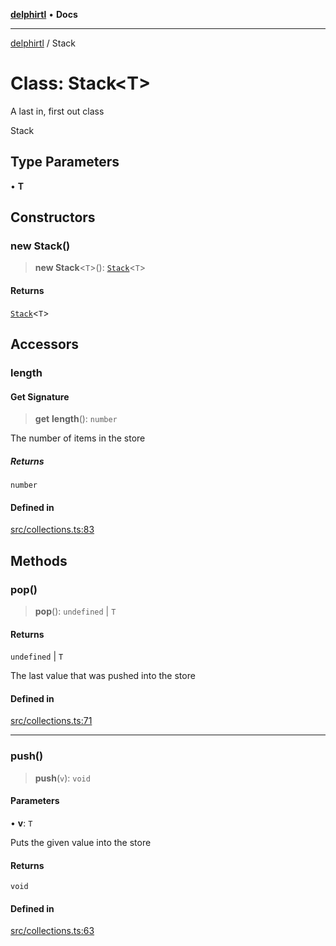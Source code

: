[**delphirtl**](../README.md) • **Docs**

***

[delphirtl](../globals.md) / Stack

# Class: Stack\<T\>

A last in, first out class

 Stack

## Type Parameters

• **T**

## Constructors

### new Stack()

> **new Stack**\<`T`\>(): [`Stack`](Stack.md)\<`T`\>

#### Returns

[`Stack`](Stack.md)\<`T`\>

## Accessors

### length

#### Get Signature

> **get** **length**(): `number`

The number of items in the store

##### Returns

`number`

#### Defined in

[src/collections.ts:83](https://github.com/chuacw/delphirtl/blob/80997f05fb80959294087b23c3624913ac7b46e9/src/collections.ts#L83)

## Methods

### pop()

> **pop**(): `undefined` \| `T`

#### Returns

`undefined` \| `T`

The last value that was pushed into the store

#### Defined in

[src/collections.ts:71](https://github.com/chuacw/delphirtl/blob/80997f05fb80959294087b23c3624913ac7b46e9/src/collections.ts#L71)

***

### push()

> **push**(`v`): `void`

#### Parameters

• **v**: `T`

Puts the given value into the store

#### Returns

`void`

#### Defined in

[src/collections.ts:63](https://github.com/chuacw/delphirtl/blob/80997f05fb80959294087b23c3624913ac7b46e9/src/collections.ts#L63)
